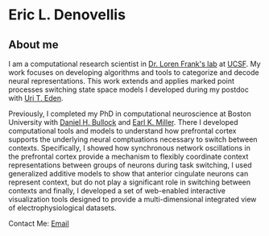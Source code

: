 # Eric L. Denovellis

## About me

I am a computational research scientist in [Dr. Loren Frank's lab](https://franklab.ucsf.edu/) at [UCSF](https://www.ucsf.edu/). My work focuses on developing algorithms and tools to categorize and decode neural representations. This work extends and applies marked point processes switching state space models I developed during my postdoc with [Uri T. Eden](https://math.bu.edu/people/tzvi/).

Previously, I completed my PhD in computational neuroscience at Boston University with [Daniel H. Bullock](https://www.bu.edu/psych/profile/daniel-bullock/) and [Earl K. Miller](https://ekmillerlab.mit.edu/earl-miller/). There I developed computational tools and models to understand how prefrontal cortex supports the underlying neural comptuations necessary to switch between contexts. Specifically, I showed how synchronous network oscillations in the prefrontal cortex provide a mechanism to flexibly coordinate context representations between groups of neurons during task switching, I used generalized additive models to show that anterior cingulate neurons can represent context, but do not play a significant role in switching between contexts and finally, I developed a set of web-enabled interactive visualization tools designed to provide a multi-dimensional integrated view of electrophysiological datasets.

Contact Me: [Email](mailto:eric.denovellis@ucsf.edu)
